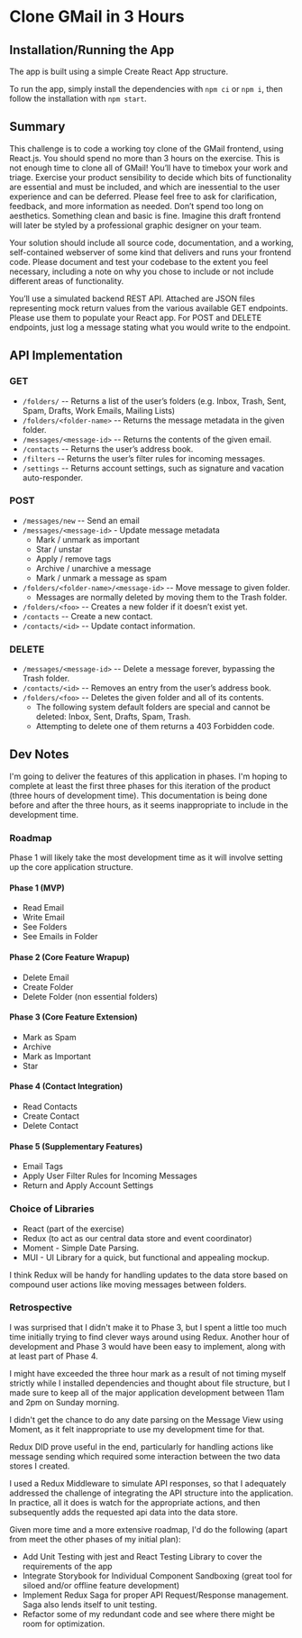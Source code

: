 # Clone GMail in 3 Hours

## Installation/Running the App

The app is built using a simple Create React App structure.

To run the app, simply install the dependencies with `npm ci` or `npm i`, then follow the installation with `npm start`.

## Summary 

This challenge is to code a working toy clone of the GMail frontend, using React.js. 
You should spend no more than 3 hours on the exercise. 
This is not enough time to clone all of GMail! You’ll have to timebox your work and
triage. 
Exercise your product sensibility to decide which bits of functionality are essential and
must be included, and which are inessential to the user experience and can be deferred. 
Please
feel free to ask for clarification, feedback, and more information as needed.
Don’t spend too long on aesthetics. Something clean and basic is fine. Imagine this draft
frontend will later be styled by a professional graphic designer on your team.

Your solution should include all source code, documentation, and a working, self-contained
webserver of some kind that delivers and runs your frontend code. Please document and test
your codebase to the extent you feel necessary, including a note on why you chose to include or
not include different areas of functionality.

You’ll use a simulated backend REST API. Attached are JSON files representing mock return
values from the various available GET endpoints. Please use them to populate your React app.
For POST and DELETE endpoints, just log a message stating what you would write to the
endpoint.

## API Implementation

### GET 
- `/folders/` -- Returns a list of the user’s folders (e.g. Inbox, Trash, Sent, Spam, Drafts,
Work Emails, Mailing Lists)
- `/folders/<folder-name>` -- Returns the message metadata in the given folder.
- `/messages/<message-id>` -- Returns the contents of the given email.
- `/contacts` -- Returns the user’s address book.
- `/filters` -- Returns the user’s filter rules for incoming messages.
- `/settings` -- Returns account settings, such as signature and vacation auto-responder.

### POST
- `/messages/new` -- Send an email
- `/messages/<message-id>` - Update message metadata
  - Mark / unmark as important
  - Star / unstar
  - Apply / remove tags
  - Archive / unarchive a message
  - Mark / unmark a message as spam
- `/folders/<folder-name>/<message-id>` -- Move message to given folder.
  - Messages are normally deleted by moving them to the Trash folder.
- `/folders/<foo>` -- Creates a new folder if it doesn’t exist yet.
- `/contacts` -- Create a new contact.
- `/contacts/<id>` -- Update contact information.

### DELETE
- `/messages/<message-id>` -- Delete a message forever, bypassing the Trash folder.
- `/contacts/<id>` -- Removes an entry from the user’s address book.
- `/folders/<foo>` -- Deletes the given folder and all of its contents.
  - The following system default folders are special and cannot be deleted: Inbox,
  Sent, Drafts, Spam, Trash.
  - Attempting to delete one of them returns a 403 Forbidden code.

## Dev Notes

I'm going to deliver the features of this application in phases.
I'm hoping to complete at least the first three phases for this iteration of
the product (three hours of development time).
This documentation is being done before and after the three hours, as it seems inappropriate to include in the development time.

### Roadmap

Phase 1 will likely take the most development time as it will involve setting
up the core application structure.

#### Phase 1 (MVP)
- Read Email
- Write Email
- See Folders
- See Emails in Folder

#### Phase 2 (Core Feature Wrapup)
- Delete Email
- Create Folder
- Delete Folder (non essential folders)

#### Phase 3 (Core Feature Extension)
- Mark as Spam
- Archive
- Mark as Important
- Star

#### Phase 4 (Contact Integration)
- Read Contacts
- Create Contact
- Delete Contact

#### Phase 5 (Supplementary Features)
- Email Tags
- Apply User Filter Rules for Incoming Messages
- Return and Apply Account Settings

### Choice of Libraries

- React (part of the exercise)
- Redux (to act as our central data store and event coordinator)
- Moment - Simple Date Parsing.
- MUI - UI Library for a quick, but functional and appealing mockup.

I think Redux will be handy for handling updates to the data store based on
compound user actions like moving messages between folders.

### Retrospective

I was surprised that I didn't make it to Phase 3, but I spent a little too much time initially trying to find clever ways
around using Redux. Another hour of development and Phase 3 would have been easy to implement, along with at least part of Phase 4.

I might have exceeded the three hour mark as a result of not timing myself strictly while I installed dependencies and thought about file structure, 
but I made sure to keep all of the major application development between 11am and 2pm on Sunday morning.

I didn't get the chance to do any date parsing on the Message View using Moment, as it felt inappropriate to use my development time for that.

Redux DID prove useful in the end, particularly for handling actions like message sending which required some interaction
between the two data stores I created.

I used a Redux Middleware to simulate API responses, so that I adequately addressed the challenge of integrating the API structure into the
application. In practice, all it does is watch for the appropriate actions, and then subsequently adds the requested api data into the data store.

Given more time and a more extensive roadmap, I'd do the following (apart from meet the other phases of my initial plan):
- Add Unit Testing with jest and React Testing Library to cover the requirements of the app
- Integrate Storybook for Individual Component Sandboxing (great tool for siloed and/or offline feature development)
- Implement Redux Saga for proper API Request/Response management. Saga also lends itself to unit testing.
- Refactor some of my redundant code and see where there might be room for optimization.
